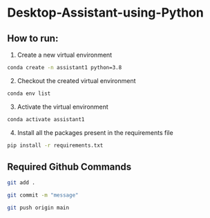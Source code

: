 # Desktop-Assistant-using-Python

## How to run:

1. Create a new virtual environment

```bash
conda create -n assistant1 python=3.8

```

2. Checkout the created virtual environment

```bash
conda env list

```

3. Activate the virtual environment

```bash
conda activate assistant1 

```

4. Install all the packages present in the requirements file


```bash
pip install -r requirements.txt

```


## Required Github Commands

```bash
git add .

git commit -m "message"

git push origin main
```